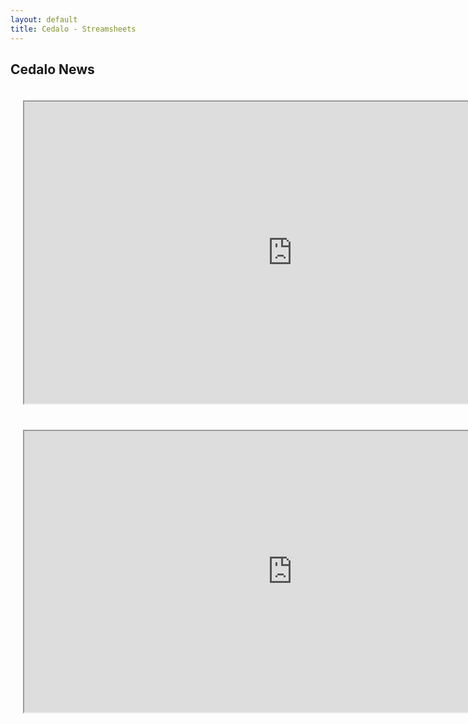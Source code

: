 ```yaml
---
layout: default
title: Cedalo - Streamsheets
---
```


<section id="intro" class="downloadpage" role="banner">   
    <div class="container text-center">
        <div class="row flex-start" class="align-items: flex-start;">
            <div class="col-md-12 col-sm-12">
                <div class="downloadpage-spacer">
                    <h1>Cedalo News</h1>
                </div>
            </div>
        </div>
    </div>
</section><!-- banner -->

<section id="Streamsheets" class="section teams">
    <div class="container-flex fluid-padding">
        <div class="row">
             <div class="news-content">
                <div class="col-lg-6 col-md-12 col-sm-12" style="padding:20px">
                        <iframe src="https://api.cedalo.cloud/machines/S1BPDh9QD?viewmode=sheet&hideheader&hidegrid#scope=BJ7D155Qv" style="height:483px;width:858px" title="Iframe Example"></iframe>
                </div>
                <div class="col-lg-6 col-md-12 col-sm-12" style="padding:20px">
                        <iframe src="https://api.cedalo.cloud/machines/HkWiHPc97v?viewmode=sheet&hideheader&hidegrid#scope=B1m4H557w" style="height:450px;width:858px" title="Iframe Example"></iframe>
                </div>
            </div>
        </div>
    </div>
</section><!-- Streamsheets --> 





